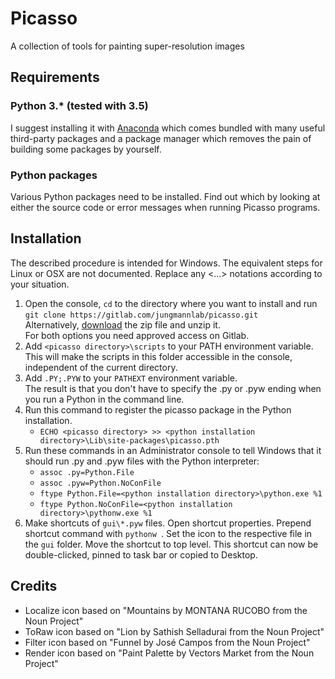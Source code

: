 # Picasso
A collection of tools for painting super-resolution images

## Requirements
### Python 3.* (tested with 3.5)  
I suggest installing it with [Anaconda](https://www.continuum.io/downloads) which comes bundled with many useful third-party packages and a package manager which removes the pain of building some packages by yourself.

### Python packages
Various Python packages need to be installed. Find out which by looking at either the source code or error messages when running Picasso programs.

## Installation
The described procedure is intended for Windows. The equivalent steps for Linux or OSX are not documented.
Replace any <...> notations according to your situation.
1. Open the console, `cd` to the directory where you want to install and run  
`git clone https://gitlab.com/jungmannlab/picasso.git`  
Alternatively, [download](https://gitlab.com/jungmannlab/picasso) the zip file and unzip it.  
For both options you need approved access on Gitlab.
3. Add `<picasso directory>\scripts` to your PATH environment variable.  
This will make the scripts in this folder accessible in the
console, independent of the current directory.
4. Add `.PY;.PYW` to your `PATHEXT` environment variable.  
The result is that you don't have to specify the .py or .pyw ending when you run a Python in the command line.
5. Run this command to register the picasso package in the Python installation.
    - `ECHO <picasso directory> >> <python installation directory>\Lib\site-packages\picasso.pth`
6. Run these commands in an Administrator console to tell Windows that it should run .py and .pyw files with the Python interpreter:
    - `assoc .py=Python.File`
    - `assoc .pyw=Python.NoConFile`
    - `ftype Python.File=<python installation directory>\python.exe %1`
    - `ftype Python.NoConFile=<python installation directory>\pythonw.exe %1`  
7. Make shortcuts of `gui\*.pyw` files. Open shortcut properties. Prepend shortcut command with `pythonw `. Set the icon to the respective file in the `gui` folder. Move the shortcut to top level. This shortcut can now be double-clicked, pinned to task bar or copied to Desktop.


## Credits
- Localize icon based on "Mountains by MONTANA RUCOBO from the Noun Project"
- ToRaw icon based on "Lion by Sathish Selladurai from the Noun Project"
- Filter icon based on "Funnel by José Campos from the Noun Project"
- Render icon based on "Paint Palette by Vectors Market from the Noun Project"

